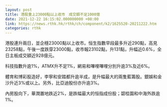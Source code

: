 ```yaml
---
layout: post
title: 港股重上23000點以上收市　成交額不足1000億
date: 2021-12-22 16:15:02.000000000 +08:00
link: https://news.rthk.hk/rthk/ch/component/k2/1625520-20211222.htm
categories: rthk
---
```


港股連升兩日，並企穩23000點以上收市。恒生指數早段最多升近290點，高見23258點，午後一度跌穿23000點，收市報23102點，升131點，升幅近0.6%，全日主板成交額近928億元。

科技指數升逾1%，ATMX升不足1%，網易和嗶哩嗶哩分別升逾3%及近6%。

體育和博彩股造好，李寧和安踏都升逾半成，是升幅最大的兩隻藍籌股。銀娛和金沙升近3%或以上。另外，比亞迪股份亦升逾3%。

內房股向下，華潤置地跌近2%，是跌幅最大的恒指成份股；碧桂園和中海外跌逾1%。
